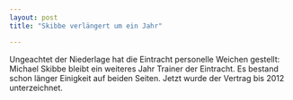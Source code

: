```yaml
---
layout: post
title: "Skibbe verlängert um ein Jahr"

---
```


Ungeachtet der Niederlage hat die Eintracht personelle Weichen gestellt: Michael Skibbe bleibt ein weiteres Jahr Trainer der Eintracht. Es bestand schon länger Einigkeit auf beiden Seiten. Jetzt wurde der Vertrag bis 2012 unterzeichnet.


